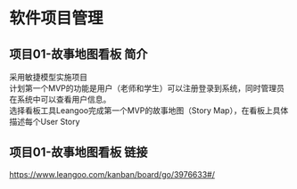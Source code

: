 # 软件项目管理
## 项目01-故事地图看板 简介
采用敏捷模型实施项目  
计划第一个MVP的功能是用户（老师和学生）可以注册登录到系统，同时管理员在系统中可以查看用户信息。  
选择看板工具Leangoo完成第一个MVP的故事地图（Story Map），在看板上具体描述每个User Story  
## 项目01-故事地图看板 链接
https://www.leangoo.com/kanban/board/go/3976633#/